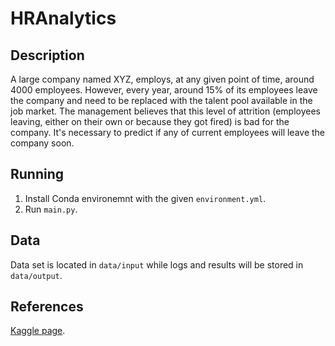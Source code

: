 # HRAnalytics
## Description
A large company named XYZ, employs, at any given point of time, around 4000 employees. However, every year, around 15% of its employees leave the company and need to be replaced with the talent pool available in the job market. The management believes that this level of attrition (employees leaving, either on their own or because they got fired) is bad for the company. It's necessary to predict if any of current employees will leave the company soon.

## Running
1. Install Conda environemnt with the given `environment.yml`.
2. Run `main.py`.

## Data
Data set is located in `data/input` while logs and results will be stored in `data/output`.

## References
[Kaggle page](https://www.kaggle.com/vjchoudhary7/hr-analytics-case-study).
